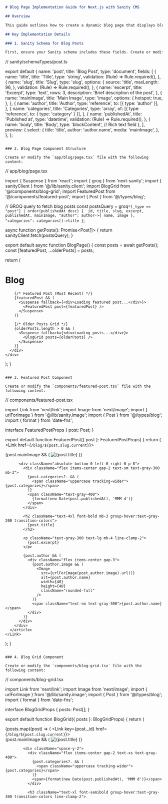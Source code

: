 ```markdown
# Blog Page Implementation Guide for Next.js with Sanity CMS

## Overview

This guide outlines how to create a dynamic blog page that displays blog posts from Sanity CMS using Next.js. The implementation features a featured post layout where the most recent post appears as a large hero card, followed by older posts in a grid layout.

## Key Implementation Details

### 1. Sanity Schema for Blog Posts

First, ensure your Sanity schema includes these fields. Create or modify the `sanity/schemaTypes/post.ts` file with the following content:

```
// sanity/schemaTypes/post.ts

export default {
  name: 'post',
  title: 'Blog Post',
  type: 'document',
  fields: [
    {
      name: 'title',
      title: 'Title',
      type: 'string',
      validation: (Rule) => Rule.required(),
    },
    {
      name: 'slug',
      title: 'Slug',
      type: 'slug',
      options: {
        source: 'title',
        maxLength: 96,
      },
      validation: (Rule) => Rule.required(),
    },
    {
      name: 'excerpt',
      title: 'Excerpt',
      type: 'text',
      rows: 3,
      description: 'Brief description of the post',
    },
    {
      name: 'mainImage',
      title: 'Main Image',
      type: 'image',
      options: {
        hotspot: true,
      },
    },
    {
      name: 'author',
      title: 'Author',
      type: 'reference',
      to: [{ type: 'author' }],
    },
    {
      name: 'categories',
      title: 'Categories',
      type: 'array',
      of: [{ type: 'reference', to: { type: 'category' } }],
    },
    {
      name: 'publishedAt',
      title: 'Published at',
      type: 'datetime',
      validation: (Rule) => Rule.required(),
    },
    {
      name: 'body',
      title: 'Body',
      type: 'blockContent', // Rich text field
    },
  ],
  preview: {
    select: {
      title: 'title',
      author: 'author.name',
      media: 'mainImage',
    },
  },
};
```

### 2. Blog Page Component Structure

Create or modify the `app/blog/page.tsx` file with the following content:

```
// app/blog/page.tsx

import { Suspense } from 'react';
import { groq } from 'next-sanity';
import { sanityClient } from '@/lib/sanity.client';
import BlogGrid from '@/components/blog-grid';
import FeaturedPost from '@/components/featured-post';
import { Post } from '@/types/blog';

// GROQ query to fetch blog posts
const postsQuery = groq`
  *[_type == "post"] | order(publishedAt desc) {
    _id,
    title,
    slug,
    excerpt,
    publishedAt,
    mainImage,
    "author": author->{
      name,
      image
    },
    "categories": categories[]->title
  }
`;

async function getPosts(): Promise<Post[]> {
  return sanityClient.fetch(postsQuery);
}

export default async function BlogPage() {
  const posts = await getPosts();
  const [featuredPost, ...olderPosts] = posts;

  return (
    <div className="min-h-screen bg-black text-white">
      <div className="container mx-auto px-4 py-12">
        <h1 className="text-5xl font-bold mb-12">Blog</h1>

        {/* Featured Post (Most Recent) */}
        {featuredPost && (
          <Suspense fallback={<div>Loading featured post...</div>}>
            <FeaturedPost post={featuredPost} />
          </Suspense>
        )}

        {/* Older Posts Grid */}
        {olderPosts.length > 0 && (
          <Suspense fallback={<div>Loading posts...</div>}>
            <BlogGrid posts={olderPosts} />
          </Suspense>
        )}
      </div>
    </div>
  );
}
```

### 3. Featured Post Component

Create or modify the `components/featured-post.tsx` file with the following content:

```
// components/featured-post.tsx

import Link from 'next/link';
import Image from 'next/image';
import { urlForImage } from '@/lib/sanity.image';
import { Post } from '@/types/blog';
import { format } from 'date-fns';

interface FeaturedPostProps {
  post: Post;
}

export default function FeaturedPost({ post }: FeaturedPostProps) {
  return (
    <Link href={`/blog/${post.slug.current}`}>
      <article className="relative mb-16 group cursor-pointer">
        <div className="relative h-[500px] w-full overflow-hidden rounded-lg bg-gray-900">
          {post.mainImage && (
            <Image
              src={urlForImage(post.mainImage).url()}
              alt={post.title}
              fill
              className="object-cover transition-transform duration-300 group-hover:scale-105"
            />
          )}
          <div className="absolute inset-0 bg-gradient-to-t from-black/80 to-transparent" />

          <div className="absolute bottom-0 left-0 right-0 p-8">
            <div className="flex items-center gap-2 text-sm text-gray-300 mb-3">
              {post.categories?. && (
                <span className="uppercase tracking-wider">{post.categories}</span>
              )}
              <span className="text-gray-400">
                {format(new Date(post.publishedAt), 'MMM d')}
              </span>
            </div>

            <h2 className="text-4xl font-bold mb-3 group-hover:text-gray-200 transition-colors">
              {post.title}
            </h2>

            <p className="text-gray-300 text-lg mb-4 line-clamp-2">
              {post.excerpt}
            </p>

            {post.author && (
              <div className="flex items-center gap-3">
                {post.author.image && (
                  <Image
                    src={urlForImage(post.author.image).url()}
                    alt={post.author.name}
                    width={40}
                    height={40}
                    className="rounded-full"
                  />
                )}
                <span className="text-sm text-gray-300">{post.author.name}</span>
              </div>
            )}
          </div>
        </div>
      </article>
    </Link>
  );
}
```

### 4. Blog Grid Component

Create or modify the `components/blog-grid.tsx` file with the following content:

```
// components/blog-grid.tsx

import Link from 'next/link';
import Image from 'next/image';
import { urlForImage } from '@/lib/sanity.image';
import { Post } from '@/types/blog';
import { format } from 'date-fns';

interface BlogGridProps {
  posts: Post[];
}

export default function BlogGrid({ posts }: BlogGridProps) {
  return (
    <div className="grid md:grid-cols-2 lg:grid-cols-3 gap-6">
      {posts.map((post) => (
        <Link key={post._id} href={`/blog/${post.slug.current}`}>
          <article className="group cursor-pointer">
            <div className="relative h-64 w-full overflow-hidden rounded-lg bg-gray-900 mb-4">
              {post.mainImage && (
                <Image
                  src={urlForImage(post.mainImage).url()}
                  alt={post.title}
                  fill
                  className="object-cover transition-transform duration-300 group-hover:scale-105"
                />
              )}
            </div>

            <div className="space-y-2">
              <div className="flex items-center gap-2 text-xs text-gray-400">
                {post.categories?. && (
                  <span className="uppercase tracking-wider">{post.categories}</span>
                )}
                <span>{format(new Date(post.publishedAt), 'MMM d')}</span>
              </div>

              <h3 className="text-xl font-semibold group-hover:text-gray-300 transition-colors line-clamp-2">
